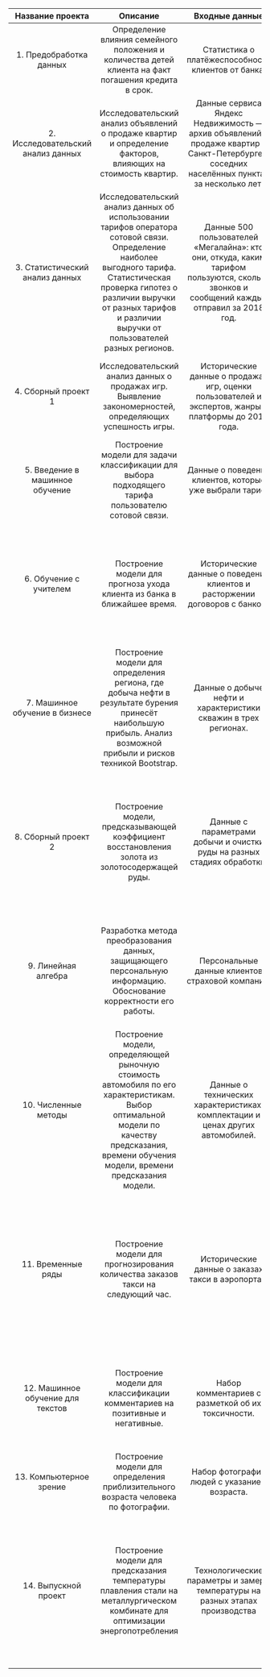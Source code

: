 |Название проекта|Описание|Входные данные|Навыки|Инструменты|
|:---:|:---:|:---:|:---:|:---:|
|1. Предобработка данных|Определение влияния семейного положения и количества детей клиента на факт погашения кредита в срок.|Статистика о платёжеспособности клиентов от банка.|Предобработка данных, лемматизация|Pandas, Mystem|
|2. Исследовательский анализ данных|Исследовательский анализ объявлений о продаже квартир и определение факторов, влияющих на стоимость квартир.|Данные сервиса Яндекс Недвижимость — архив объявлений о продаже квартир в Санкт-Петербурге и соседних населённых пунктах за несколько лет. |Предобработка данных, исследовательский анализ данных, визуализация данных|Pandas, Matplotlib|
|3. Статистический анализ данных|Исследовательский анализ данных об использовании тарифов оператора сотовой связи. Определение наиболее выгодного тарифа. Статистическая проверка гипотез о различии выручки от разных тарифов и различии выручки от пользователей разных регионов.|Данные 500 пользователей «Мегалайна»: кто они, откуда, каким тарифом пользуются, сколько звонков и сообщений каждый отправил за 2018 год.|Предобработка данных, статистическая проверка гипотез.|Pandas, Matplotlib, SciPy|
|4. Сборный проект 1|Исследовательский анализ данных о продажах игр. Выявление закономерностей, определяющих успешность игры.|Исторические данные о продажах игр, оценки пользователей и экспертов, жанры и платформы до 2016 года.|Предобработка данных, исследовательский анализ данных, визуализация данных, статистическая проверка гипотез.|Pandas, Matplotlib, SciPy|
|5. Введение в машинное обучение|Построение модели для задачи классификации для выбора подходящего тарифа пользователю сотовой связи.|Данные о поведении клиентов, которые уже выбрали тариф.|Машинное обучение, логистическая регрессия, дерево решений, случайный лес, проверка модели на адекватность.|Pandas, NumPy, Sklearn|
|6. Обучение с учителем|Построение модели для прогноза ухода клиента из банка в ближайшее время.|Исторические данные о поведении клиентов и расторжении договоров с банком.|Предобработка данных,машинное обучение, логистическая регрессия, дерево решений, случайный лес, борьба с дисбалансом классов, построение кривой ROC-AUC.|Pandas, NumPy, Sklearn, Matplotlib|
|7. Машинное обучение в бизнесе|Построение модели для определения региона, где добыча нефти в результате бурения принесёт наибольшую прибыль. Анализ возможной прибыли и рисков техникой Bootstrap.|Данные о добыче нефти и характеристики скважин в трех регионах.|Исследовательский анализ данных, машинное обучение, линейная регрессия, Bootstrap.|Pandas, NumPy, Sklearn|
|8. Сборный проект 2|Построение модели, предсказывающей коэффициент восстановления золота из золотосодержащей руды.|Данные с параметрами добычи и очистки руды на разных стадиях обработки.|Предобработка данных, исследовательский анализ данных, визуализация данных, статистическая проверка гипотез, машинное обучение, линейная регрессия, дерево решений, случайный лес.|Pandas, NumPy, Sklearn, Matplotlib|
|9. Линейная алгебра|Разработка метода преобразования данных, защищающего персональную информацию. Обоснование корректности его работы.|Персональные данные клиентов страховой компании.|Предобработка данных, разработка алгоритма преобразования данных, оценка влияния шифрования данных на результаты машинного обучения.|Pandas, NumPy, Sklearn, Matplotlib|
|10. Численные методы|Построение модели, определяющей рыночную стоимость автомобиля по его характеристикам. Выбор оптимальной модели по качеству предсказания, времени обучения модели, времени предсказания модели.|Данные о технических характеристиках, комплектации и ценах других автомобилей.|Предобработка данных, визуализация данных, машинное обучение, линейная регрессия, дерево решений, случайный лес, градиентный бустинг (CatBoost, LightGBM), кросс-валидация.|Pandas, NumPy, Sklearn, Matplotlib, CatBoost, LightGBM, Time|
|11. Временные ряды|Построение модели для прогнозирования количества заказов такси на следующий час.|Исторические данные о заказах такси в аэропортах. |Исследовательский анализ данных, временные ряды, разложение временных рядов, машинное обучение, линейная регрессия, дерево решений, случайный лес, градиентный бустинг (CatBoost, XGBoost), кросс-валидация.|Pandas, Statsmodels, Sklearn, Matplotlib, CatBoost, XGBoost|
|12. Машинное обучение для текстов|Построение модели для классификации комментариев на позитивные и негативные.|Набор комментариев с разметкой об их токсичности.|Определение языка, лемматизация, машинное обучения для текстов, логистическая регрессия, градиентный бустин (CatBoost).|Pandas. Nltk, Sklearn, NumPy, CatBoost, Langid|
|13. Компьютерное зрение|Построение модели для определения приблизительного возраста человека по фотографии.|Набор фотографий людей с указанием возраста.|Компьютерное зрение, нейронные сети|Pandas, Tensorflow, NumPy, Matplotlib|
|14. Выпускной проект|Построение модели для предсказания температуры плавления стали на металлургическом комбинате для оптимизации энергопотребления|Технологические параметры и замеры температуры на разных этапах производства|Предобработка данных, исследовательский анализ данных, машинное обучение, линейная регрессия, случайный лес, градиентный бустинг (CatBoost, LightGBM), определение степени влияния признаков.|Pandas, Sklearn, CatBoost, LightGBM|
